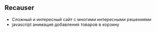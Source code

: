 ## Recauser
- Сложный и интересный сайт с многими интересными решениями
- javascript анимация добавления товаров в корзину
